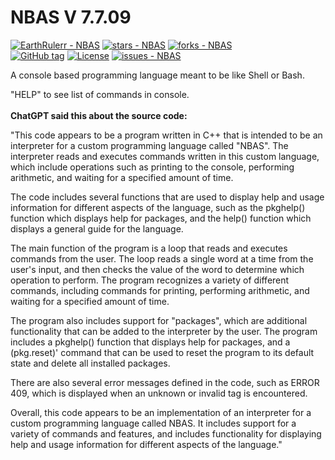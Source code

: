 # NBAS V 7.7.09

<a href="https://github.com/EarthRulerr/NBAS" title="Go to GitHub repo"><img src="https://img.shields.io/static/v1?label=EarthRulerr&message=NBAS&color=blue&logo=github" alt="EarthRulerr - NBAS"></a> <a href="https://github.com/EarthRulerr/NBAS"><img src="https://img.shields.io/github/stars/EarthRulerr/NBAS?style=social" alt="stars - NBAS"></a> <a href="https://github.com/EarthRulerr/NBAS"><img src="https://img.shields.io/github/forks/EarthRulerr/NBAS?style=social" alt="forks - NBAS"></a> <br> <a href="https://github.com/EarthRulerr/NBAS/releases/"><img src="https://img.shields.io/github/tag/EarthRulerr/NBAS?include_prereleases=&sort=semver&color=blue" alt="GitHub tag"></a> <a href="#license"><img src="https://img.shields.io/badge/License-GNU-blue" alt="License"></a>
<a href="https://github.com/EarthRulerr/NBAS/issues"><img src="https://img.shields.io/github/issues/EarthRulerr/NBAS" alt="issues - NBAS"></a>

A console based programming language meant to be like Shell or Bash. 

"HELP" to see list of commands in console.
<br>
<br>
<b>ChatGPT said this about the source code:</b>

"This code appears to be a program written in C++ that is intended to be an interpreter for a custom programming language called "NBAS". The interpreter reads and executes commands written in this custom language, which include operations such as printing to the console, performing arithmetic, and waiting for a specified amount of time.

The code includes several functions that are used to display help and usage information for different aspects of the language, such as the pkghelp() function which displays help for packages, and the help() function which displays a general guide for the language.

The main function of the program is a loop that reads and executes commands from the user. The loop reads a single word at a time from the user's input, and then checks the value of the word to determine which operation to perform. The program recognizes a variety of different commands, including commands for printing, performing arithmetic, and waiting for a specified amount of time.

The program also includes support for "packages", which are additional functionality that can be added to the interpreter by the user. The program includes a pkghelp() function that displays help for packages, and a (pkg.reset)' command that can be used to reset the program to its default state and delete all installed packages.

There are also several error messages defined in the code, such as ERROR 409, which is displayed when an unknown or invalid tag is encountered.

Overall, this code appears to be an implementation of an interpreter for a custom programming language called NBAS. It includes support for a variety of commands and features, and includes functionality for displaying help and usage information for different aspects of the language."


